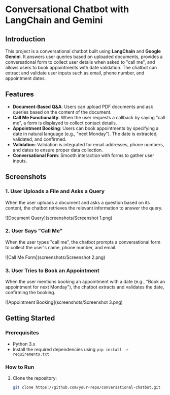 # Conversational Chatbot with LangChain and Gemini

## Introduction
This project is a conversational chatbot built using **LangChain** and **Google Gemini**. It answers user queries based on uploaded documents, provides a conversational form to collect user details when asked to "call me", and allows users to book appointments with date validation. The chatbot can extract and validate user inputs such as email, phone number, and appointment dates.

## Features
- **Document-Based Q&A**: Users can upload PDF documents and ask queries based on the content of the document.
- **Call Me Functionality**: When the user requests a callback by saying "call me", a form is displayed to collect contact details.
- **Appointment Booking**: Users can book appointments by specifying a date in natural language (e.g., "next Monday"). The date is extracted, validated, and confirmed.
- **Validation**: Validation is integrated for email addresses, phone numbers, and dates to ensure proper data collection.
- **Conversational Form**: Smooth interaction with forms to gather user inputs.

## Screenshots

### 1. User Uploads a File and Asks a Query
When the user uploads a document and asks a question based on its content, the chatbot retrieves the relevant information to answer the query.

![Document Query](screenshots/Screenshot 1.png)

### 2. User Says "Call Me"
When the user types "call me", the chatbot prompts a conversational form to collect the user's name, phone number, and email.

![Call Me Form](screenshots/Screenshot 2.png)

### 3. User Tries to Book an Appointment
When the user mentions booking an appointment with a date (e.g., "Book an appointment for next Monday"), the chatbot extracts and validates the date, confirming the booking.

![Appointment Booking](screenshots/Screenshot 3.png)

## Getting Started
### Prerequisites
- Python 3.x
- Install the required dependencies using `pip install -r requirements.txt`

### How to Run
1. Clone the repository:
   ```bash
   git clone https://github.com/your-repo/conversational-chatbot.git
